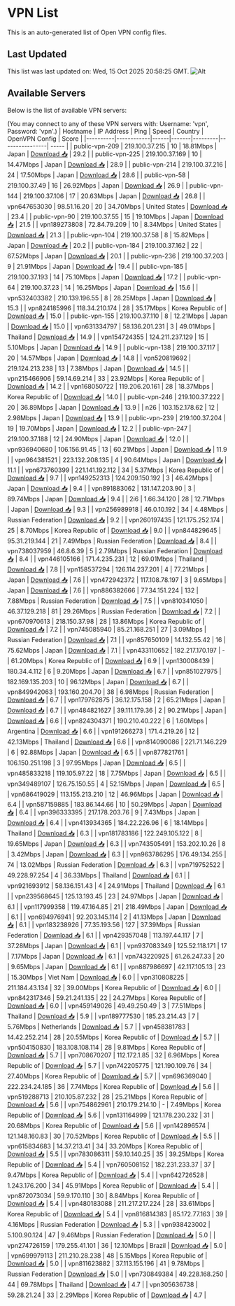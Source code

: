# VPN List

This is an auto-generated list of Open VPN config files.

## Last Updated

This list was last updated on: Wed, 15 Oct 2025 20:58:25 GMT.
![Alt](https://repobeats.axiom.co/api/embed/186b98318ef1479477931607c1ad7d823f12451f.svg "Repobeats analytics image")

## Available Servers

Below is the list of available VPN servers:

(You may connect to any of these VPN servers with: Username: 'vpn', Password: 'vpn'.)
| Hostname | IP Address | Ping | Speed | Country | OpenVPN Config | Score |
|----------|------------|------|-------|---------|----------------| ----- |
| public-vpn-209 | 219.100.37.215 | 10 | 18.81Mbps | Japan | [Download 📥](./configs/server_0_JP.ovpn) | 29.2 |
| public-vpn-225 | 219.100.37.169 | 10 | 14.47Mbps | Japan | [Download 📥](./configs/server_1_JP.ovpn) | 28.9 |
| public-vpn-214 | 219.100.37.216 | 24 | 17.50Mbps | Japan | [Download 📥](./configs/server_2_JP.ovpn) | 28.6 |
| public-vpn-58 | 219.100.37.49 | 16 | 26.92Mbps | Japan | [Download 📥](./configs/server_3_JP.ovpn) | 26.9 |
| public-vpn-144 | 219.100.37.106 | 17 | 20.63Mbps | Japan | [Download 📥](./configs/server_4_JP.ovpn) | 26.8 |
| vpn647653030 | 98.51.16.20 | 20 | 34.70Mbps | United States | [Download 📥](./configs/server_5_US.ovpn) | 23.4 |
| public-vpn-90 | 219.100.37.55 | 15 | 19.10Mbps | Japan | [Download 📥](./configs/server_6_JP.ovpn) | 21.5 |
| vpn189273808 | 72.84.79.209 | 10 | 8.34Mbps | United States | [Download 📥](./configs/server_7_US.ovpn) | 21.3 |
| public-vpn-104 | 219.100.37.58 | 8 | 15.82Mbps | Japan | [Download 📥](./configs/server_8_JP.ovpn) | 20.2 |
| public-vpn-184 | 219.100.37.162 | 22 | 67.52Mbps | Japan | [Download 📥](./configs/server_9_JP.ovpn) | 20.1 |
| public-vpn-236 | 219.100.37.203 | 9 | 21.91Mbps | Japan | [Download 📥](./configs/server_10_JP.ovpn) | 19.4 |
| public-vpn-185 | 219.100.37.193 | 14 | 75.10Mbps | Japan | [Download 📥](./configs/server_11_JP.ovpn) | 17.2 |
| public-vpn-64 | 219.100.37.23 | 14 | 16.25Mbps | Japan | [Download 📥](./configs/server_12_JP.ovpn) | 15.6 |
| vpn532403382 | 210.139.196.55 | 8 | 28.25Mbps | Japan | [Download 📥](./configs/server_13_JP.ovpn) | 15.3 |
| vpn824185996 | 118.34.210.174 | 28 | 35.17Mbps | Korea Republic of | [Download 📥](./configs/server_14_KR.ovpn) | 15.0 |
| public-vpn-155 | 219.100.37.110 | 8 | 12.21Mbps | Japan | [Download 📥](./configs/server_15_JP.ovpn) | 15.0 |
| vpn631334797 | 58.136.201.231 | 3 | 49.01Mbps | Thailand | [Download 📥](./configs/server_16_TH.ovpn) | 14.9 |
| vpn154724355 | 124.211.237.129 | 15 | 5.10Mbps | Japan | [Download 📥](./configs/server_17_JP.ovpn) | 14.9 |
| public-vpn-138 | 219.100.37.117 | 20 | 14.57Mbps | Japan | [Download 📥](./configs/server_18_JP.ovpn) | 14.8 |
| vpn520819692 | 219.124.213.238 | 13 | 7.38Mbps | Japan | [Download 📥](./configs/server_19_JP.ovpn) | 14.5 |
| vpn215466906 | 59.14.69.214 | 33 | 23.92Mbps | Korea Republic of | [Download 📥](./configs/server_20_KR.ovpn) | 14.2 |
| vpn168050722 | 119.206.20.161 | 28 | 18.37Mbps | Korea Republic of | [Download 📥](./configs/server_21_KR.ovpn) | 14.0 |
| public-vpn-246 | 219.100.37.222 | 20 | 36.89Mbps | Japan | [Download 📥](./configs/server_22_JP.ovpn) | 13.9 |
| n26 | 103.152.178.62 | 12 | 2.98Mbps | Japan | [Download 📥](./configs/server_23_JP.ovpn) | 13.9 |
| public-vpn-239 | 219.100.37.204 | 19 | 19.70Mbps | Japan | [Download 📥](./configs/server_24_JP.ovpn) | 12.2 |
| public-vpn-247 | 219.100.37.188 | 12 | 24.90Mbps | Japan | [Download 📥](./configs/server_25_JP.ovpn) | 12.0 |
| vpn936940680 | 106.156.91.45 | 13 | 60.21Mbps | Japan | [Download 📥](./configs/server_26_JP.ovpn) | 11.9 |
| vpn964381521 | 223.132.208.135 | 4 | 90.64Mbps | Japan | [Download 📥](./configs/server_27_JP.ovpn) | 11.1 |
| vpn673760399 | 221.141.192.112 | 34 | 5.37Mbps | Korea Republic of | [Download 📥](./configs/server_28_KR.ovpn) | 9.7 |
| vpn149252313 | 124.209.150.192 | 3 | 46.42Mbps | Japan | [Download 📥](./configs/server_29_JP.ovpn) | 9.4 |
| vpn891883062 | 131.147.203.90 | 3 | 89.74Mbps | Japan | [Download 📥](./configs/server_30_JP.ovpn) | 9.4 |
| 2i6 | 1.66.34.120 | 28 | 12.71Mbps | Japan | [Download 📥](./configs/server_31_JP.ovpn) | 9.3 |
| vpn256989918 | 46.0.10.192 | 34 | 4.48Mbps | Russian Federation | [Download 📥](./configs/server_32_RU.ovpn) | 9.2 |
| vpn260197435 | 121.175.252.174 | 25 | 8.70Mbps | Korea Republic of | [Download 📥](./configs/server_33_KR.ovpn) | 9.0 |
| vpn844829645 | 95.31.219.144 | 21 | 7.49Mbps | Russian Federation | [Download 📥](./configs/server_34_RU.ovpn) | 8.4 |
| vpn738037959 | 46.8.6.39 | 5 | 2.79Mbps | Russian Federation | [Download 📥](./configs/server_35_RU.ovpn) | 8.4 |
| vpn446105166 | 171.4.235.231 | 12 | 69.01Mbps | Thailand | [Download 📥](./configs/server_36_TH.ovpn) | 7.8 |
| vpn158537294 | 126.114.237.201 | 4 | 77.21Mbps | Japan | [Download 📥](./configs/server_37_JP.ovpn) | 7.6 |
| vpn472942372 | 117.108.78.197 | 3 | 9.65Mbps | Japan | [Download 📥](./configs/server_38_JP.ovpn) | 7.6 |
| vpn886382666 | 77.34.151.224 | 132 | 7.88Mbps | Russian Federation | [Download 📥](./configs/server_39_RU.ovpn) | 7.5 |
| vpn810341050 | 46.37.129.218 | 81 | 29.26Mbps | Russian Federation | [Download 📥](./configs/server_40_RU.ovpn) | 7.2 |
| vpn670970613 | 218.150.37.98 | 28 | 13.86Mbps | Korea Republic of | [Download 📥](./configs/server_41_KR.ovpn) | 7.2 |
| vpn745085940 | 85.21.168.251 | 27 | 3.09Mbps | Russian Federation | [Download 📥](./configs/server_42_RU.ovpn) | 7.1 |
| vpn857650109 | 14.132.55.42 | 16 | 75.62Mbps | Japan | [Download 📥](./configs/server_43_JP.ovpn) | 7.1 |
| vpn433110652 | 182.217.170.197 | - | 61.20Mbps | Korea Republic of | [Download 📥](./configs/server_44_KR.ovpn) | 6.9 |
| vpn130008439 | 180.34.4.112 | 6 | 9.20Mbps | Japan | [Download 📥](./configs/server_45_JP.ovpn) | 6.7 |
| vpn851027975 | 182.169.135.203 | 10 | 96.12Mbps | Japan | [Download 📥](./configs/server_46_JP.ovpn) | 6.7 |
| vpn849942063 | 193.160.204.70 | 38 | 6.98Mbps | Russian Federation | [Download 📥](./configs/server_47_RU.ovpn) | 6.7 |
| vpn179762875 | 36.12.175.158 | 2 | 65.21Mbps | Japan | [Download 📥](./configs/server_48_JP.ovpn) | 6.7 |
| vpn484821627 | 39.111.179.36 | 2 | 90.21Mbps | Japan | [Download 📥](./configs/server_49_JP.ovpn) | 6.6 |
| vpn824304371 | 190.210.40.222 | 6 | 1.60Mbps | Argentina | [Download 📥](./configs/server_50_AR.ovpn) | 6.6 |
| vpn191266273 | 171.4.219.26 | 12 | 42.13Mbps | Thailand | [Download 📥](./configs/server_51_TH.ovpn) | 6.6 |
| vpn814090086 | 221.71.146.229 | 6 | 92.88Mbps | Japan | [Download 📥](./configs/server_52_JP.ovpn) | 6.5 |
| vpn877821761 | 106.150.251.198 | 3 | 97.95Mbps | Japan | [Download 📥](./configs/server_53_JP.ovpn) | 6.5 |
| vpn485833218 | 119.105.97.22 | 18 | 7.75Mbps | Japan | [Download 📥](./configs/server_54_JP.ovpn) | 6.5 |
| vpn349489107 | 126.75.150.55 | 4 | 52.15Mbps | Japan | [Download 📥](./configs/server_55_JP.ovpn) | 6.5 |
| vpn686419029 | 113.155.213.210 | 12 | 46.96Mbps | Japan | [Download 📥](./configs/server_56_JP.ovpn) | 6.4 |
| vpn587159885 | 183.86.144.66 | 10 | 50.29Mbps | Japan | [Download 📥](./configs/server_57_JP.ovpn) | 6.4 |
| vpn396333395 | 217.178.203.76 | 9 | 7.43Mbps | Japan | [Download 📥](./configs/server_58_JP.ovpn) | 6.4 |
| vpn413934365 | 184.22.226.96 | 6 | 18.14Mbps | Thailand | [Download 📥](./configs/server_59_TH.ovpn) | 6.3 |
| vpn181783186 | 122.249.105.122 | 8 | 19.65Mbps | Japan | [Download 📥](./configs/server_60_JP.ovpn) | 6.3 |
| vpn743505491 | 153.202.10.26 | 8 | 3.42Mbps | Japan | [Download 📥](./configs/server_61_JP.ovpn) | 6.3 |
| vpn963786295 | 176.49.134.255 | 74 | 13.02Mbps | Russian Federation | [Download 📥](./configs/server_62_RU.ovpn) | 6.3 |
| vpn719752522 | 49.228.97.254 | 4 | 36.33Mbps | Thailand | [Download 📥](./configs/server_63_TH.ovpn) | 6.1 |
| vpn921693912 | 58.136.151.43 | 4 | 24.91Mbps | Thailand | [Download 📥](./configs/server_64_TH.ovpn) | 6.1 |
| vpn239568645 | 125.13.193.45 | 23 | 24.97Mbps | Japan | [Download 📥](./configs/server_65_JP.ovpn) | 6.1 |
| vpn117999358 | 119.47.164.85 | 21 | 218.49Mbps | Japan | [Download 📥](./configs/server_66_JP.ovpn) | 6.1 |
| vpn694976941 | 92.203.145.114 | 2 | 41.13Mbps | Japan | [Download 📥](./configs/server_67_JP.ovpn) | 6.1 |
| vpn183238926 | 77.35.193.56 | 127 | 37.39Mbps | Russian Federation | [Download 📥](./configs/server_68_RU.ovpn) | 6.1 |
| vpn429357048 | 113.197.44.117 | 7 | 37.28Mbps | Japan | [Download 📥](./configs/server_69_JP.ovpn) | 6.1 |
| vpn937083349 | 125.52.118.171 | 17 | 7.17Mbps | Japan | [Download 📥](./configs/server_70_JP.ovpn) | 6.1 |
| vpn743220925 | 61.26.247.33 | 20 | 9.65Mbps | Japan | [Download 📥](./configs/server_71_JP.ovpn) | 6.1 |
| vpn887986697 | 42.117.105.13 | 23 | 15.30Mbps | Viet Nam | [Download 📥](./configs/server_72_VN.ovpn) | 6.0 |
| vpn310808225 | 211.184.43.134 | 32 | 39.00Mbps | Korea Republic of | [Download 📥](./configs/server_73_KR.ovpn) | 6.0 |
| vpn842317346 | 59.21.241.135 | 22 | 24.27Mbps | Korea Republic of | [Download 📥](./configs/server_74_KR.ovpn) | 6.0 |
| vpn459149026 | 49.49.250.49 | 3 | 77.51Mbps | Thailand | [Download 📥](./configs/server_75_TH.ovpn) | 5.9 |
| vpn189777530 | 185.23.214.43 | 7 | 5.76Mbps | Netherlands | [Download 📥](./configs/server_76_NL.ovpn) | 5.7 |
| vpn458381783 | 14.42.252.214 | 28 | 20.55Mbps | Korea Republic of | [Download 📥](./configs/server_77_KR.ovpn) | 5.7 |
| vpn504150830 | 183.108.108.114 | 28 | 9.81Mbps | Korea Republic of | [Download 📥](./configs/server_78_KR.ovpn) | 5.7 |
| vpn708670207 | 112.172.1.85 | 32 | 6.96Mbps | Korea Republic of | [Download 📥](./configs/server_79_KR.ovpn) | 5.7 |
| vpn742205775 | 121.190.109.76 | 34 | 27.40Mbps | Korea Republic of | [Download 📥](./configs/server_80_KR.ovpn) | 5.7 |
| vpn696369040 | 222.234.24.185 | 36 | 7.74Mbps | Korea Republic of | [Download 📥](./configs/server_81_KR.ovpn) | 5.6 |
| vpn519288713 | 210.105.87.232 | 28 | 25.21Mbps | Korea Republic of | [Download 📥](./configs/server_82_KR.ovpn) | 5.6 |
| vpn754862961 | 210.179.214.10 | - | 7.49Mbps | Korea Republic of | [Download 📥](./configs/server_83_KR.ovpn) | 5.6 |
| vpn131164999 | 121.178.230.232 | 31 | 20.68Mbps | Korea Republic of | [Download 📥](./configs/server_84_KR.ovpn) | 5.6 |
| vpn142896574 | 121.148.160.83 | 30 | 70.52Mbps | Korea Republic of | [Download 📥](./configs/server_85_KR.ovpn) | 5.5 |
| vpn615834683 | 14.37.213.41 | 34 | 33.20Mbps | Korea Republic of | [Download 📥](./configs/server_86_KR.ovpn) | 5.5 |
| vpn783086311 | 59.10.140.25 | 35 | 39.25Mbps | Korea Republic of | [Download 📥](./configs/server_87_KR.ovpn) | 5.4 |
| vpn760508152 | 182.231.233.37 | 37 | 9.47Mbps | Korea Republic of | [Download 📥](./configs/server_88_KR.ovpn) | 5.4 |
| vpn642726528 | 1.243.176.200 | 34 | 45.91Mbps | Korea Republic of | [Download 📥](./configs/server_89_KR.ovpn) | 5.4 |
| vpn872073034 | 59.9.170.110 | 30 | 8.84Mbps | Korea Republic of | [Download 📥](./configs/server_90_KR.ovpn) | 5.4 |
| vpn480183088 | 211.217.217.224 | 28 | 33.61Mbps | Korea Republic of | [Download 📥](./configs/server_91_KR.ovpn) | 5.4 |
| vpn816814383 | 85.172.77.163 | 39 | 4.16Mbps | Russian Federation | [Download 📥](./configs/server_92_RU.ovpn) | 5.3 |
| vpn938423002 | 5.100.90.124 | 47 | 9.46Mbps | Russian Federation | [Download 📥](./configs/server_93_RU.ovpn) | 5.0 |
| vpn274726159 | 179.255.41.101 | 36 | 12.10Mbps | Brazil | [Download 📥](./configs/server_94_BR.ovpn) | 5.0 |
| vpn699979113 | 211.210.28.238 | 48 | 5.15Mbps | Korea Republic of | [Download 📥](./configs/server_95_KR.ovpn) | 5.0 |
| vpn811623882 | 37.113.155.196 | 41 | 9.78Mbps | Russian Federation | [Download 📥](./configs/server_96_RU.ovpn) | 5.0 |
| vpn730849384 | 49.228.168.250 | 44 | 69.78Mbps | Thailand | [Download 📥](./configs/server_97_TH.ovpn) | 4.7 |
| vpn305636738 | 59.28.21.24 | 33 | 2.29Mbps | Korea Republic of | [Download 📥](./configs/server_98_KR.ovpn) | 4.7 |
